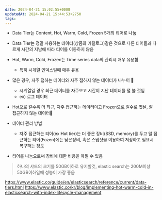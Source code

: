 ```yaml
---
date: 2024-04-21 15:02:55+0000
updatedAt: 2024-04-21 15:44:53+2750
tags: 
---
```

- Data Tier는 Content, Hot, Warm, Cold, Frozen 5개의 티어로 나눔

- Data Tier는 정말 사용하는 데이터(상품의 카탈로그)같은 것으로 다른 티어들과 다르게 시간의 지남에 따라 티어를 이동하지 않음

- Hot, Warm, Cold, Frozen는 Time series data의 관리시 매우 유용함
	- 특히 시계열 인덱스일때 매우 유용
- 많은 경우, 자주 접하는 데이터와 자주 접하지 않는 데이터가 나누어 
	- 시계열일 경우 최근 데이터를 자주보고 시간이 지난 데이터를 덜 볼 것임
	- ex) 로그 데이터

- Hot으로 갈수록 더 최근, 자주 접근하는 데이터이고 Frozen으로 갈수로 옛날, 잘 접근하지 않는 데이터
- 데이터 관리 방법
	- 자주 접근하는 티어(ex Hot tier)는 더 좋은 장비(SSD, memory)를 두고 덜 접근하는 티어(Fozen)에는 낮은장비, 혹은 스냅샷을 이용하여 저장하고 필요시 복구하는 정도
- 티어를 나눔으로써 장비에 대한 비용을 아낄 수 있음

> 하나의 샤드의 크기를 50GB이하로 유지할것, elastic search는 200M이상 50GB이하일때 성능이 가장 좋음 
  
https://www.elastic.co/guide/en/elasticsearch/reference/current/data-tiers.html
https://www.elastic.co/kr/blog/implementing-hot-warm-cold-in-elasticsearch-with-index-lifecycle-management